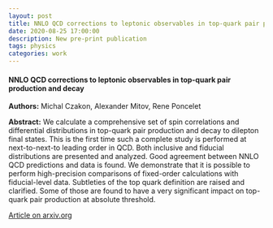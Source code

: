 ```yaml
---
layout: post
title: NNLO QCD corrections to leptonic observables in top-quark pair production and decay
date: 2020-08-25 17:00:00
description: New pre-print publication
tags: physics 
categories: work
---
```


<h4> NNLO QCD corrections to leptonic observables in top-quark pair production and decay </h4>

<b>Authors:</b> Michal Czakon, Alexander Mitov, Rene Poncelet

<b>Abstract:</b> We calculate a comprehensive set of spin correlations and differential distributions in top-quark pair production and decay to dilepton final states. This is the first time such a complete study is performed at next-to-next-to leading order in QCD. Both inclusive and fiducial distributions are presented and analyzed. Good agreement between NNLO QCD predictions and data is found. We demonstrate that it is possible to perform high-precision comparisons of fixed-order calculations with fiducial-level data. Subtleties of the top quark definition are raised and clarified. Some of those are found to have a very significant impact on top-quark pair production at absolute threshold. 

<a href="https://arxiv.org/abs/2008.11133">Article on arxiv.org</a>
